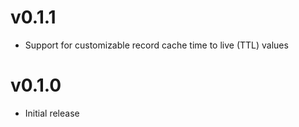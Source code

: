 # v0.1.1

* Support for customizable record cache time to live (TTL) values

# v0.1.0

* Initial release
